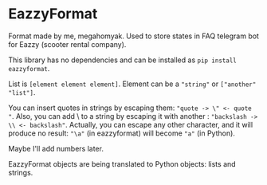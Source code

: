 # EazzyFormat
Format made by me, megahomyak. Used to store states in FAQ telegram bot for Eazzy (scooter rental company).

This library has no dependencies and can be installed as `pip install eazzyformat`.

List is `[element element element]`. Element can be a `"string"` or `["another" "list"]`.

You can insert quotes in strings by escaping them: `"quote -> \" <- quote "`. Also, you can add \ to a string by escaping it with another \: `"backslash -> \\ <- backslash"`. Actually, you can escape any other character, and it will produce no result: `"\a"` (in eazzyformat) will become `"a"` (in Python).

Maybe I'll add numbers later.

EazzyFormat objects are being translated to Python objects: lists and strings.